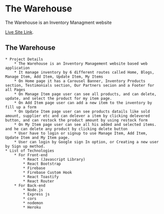 # The Warehouse

The Warehouse is an Inventory Managment website

[Live Site Link](https://the-warehouse-76732.web.app/).

## The Warehouse 

    * Project Details
        * The Warehouse is an Inventory Management website based web application
        * It manage inventory by 6 different routes called Home, Blogs, Manage Item, Add Item, Update Item, My Items
        * On Home page it has a Carousel Banner, Inventory Products section, Testimonials section, Our Partners secion and a Footer for all Pages 
        * On Manage Item page user can see all products, and can delete, update, and select the product for my item page.
        * On Add Item page user can add a new item to the inventory by fill up a form
        * On Update Item page user can see products datails like sold amount, supplier etc and can delever a item by clicking delevered button, and can restock the product amount by using restock form
        * On My Item page user can see all his added and selected items. and he can delete any product by clicking delete button
        * User have to login or signup to use Manage Item, Add Item, Update Item and My Item page.
        * User can login by Google sign In option, or Creating a new user by Sign up method.
    * List of Technologies
        * For Front-end
            * React (Javascript Library)
            * React Bootstrap
            * Firebase
            * Firebase Custom Hook
            * React Toastify
            * React Router
        * For Back-end
            * Node.js
            * Express js
            * cors
            * nodemon
            * Heroku 